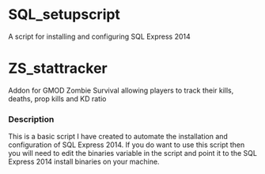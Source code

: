 # SQL_setupscript
A script for installing and configuring SQL Express 2014

# ZS_stattracker
Addon for GMOD Zombie Survival allowing players to track their kills, deaths, prop kills and KD ratio
<br/>
<h3> Description </h3>
This is a basic script I have created to automate the installation and configuration of SQL Express 2014. If you do want to use this 
script then you will need to edit the binaries variable in the script and point it to the SQL Express 2014 install binaries on your machine.



